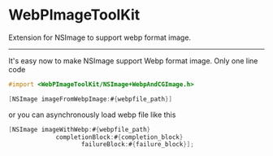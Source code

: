 # WebPImageToolKit
Extension for NSImage to support webp format image.

-----------------

It's easy now to make NSImage support Webp format image. Only one line code

```objective-c
#import <WebPImageToolKit/NSImage+WebpAndCGImage.h>

[NSImage imageFromWebpImage:#{webpfile_path}]
```

or you can asynchronously load webp file like this

```objective-c
[NSImage imageWithWebp:#{webpfile_path}
			 completionBlock:#{completion_block}
					failureBlock:#{failure_block}];
```

